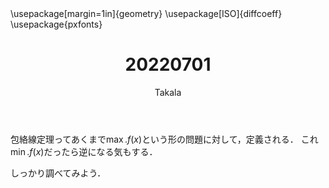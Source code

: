 ﻿---
title: 20220701
yesterday: 20220630
tomorrow: 20220702
days: 917
author: Takala
header-includes:
  - \usepackage[margin=1in]{geometry}
  - \usepackage[ISO]{diffcoeff}
  - \usepackage{pxfonts}
---


包絡線定理ってあくまで$\max. f(x)$という形の問題に対して，定義される．
これ$\min. f(x)$だったら逆になる気もする．

しっかり調べてみよう．

